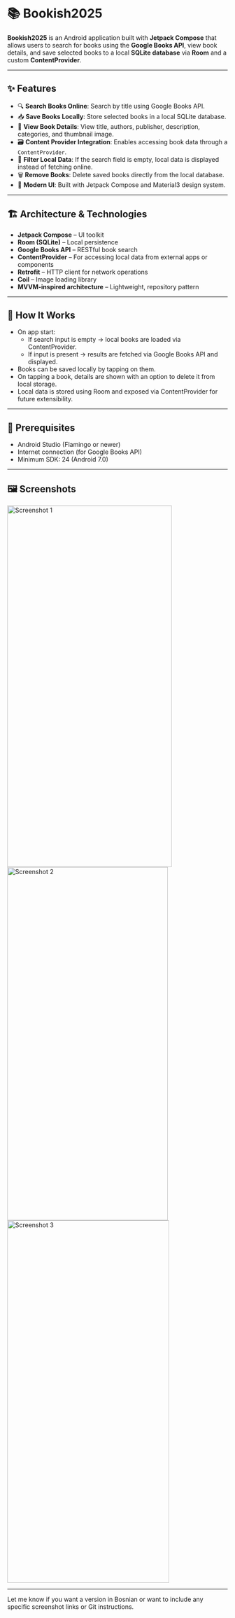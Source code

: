 # 📚 Bookish2025

**Bookish2025** is an Android application built with **Jetpack Compose** that allows users to search for books using the **Google Books API**, view book details, and save selected books to a local **SQLite database** via **Room** and a custom **ContentProvider**.

---

## ✨ Features

- 🔍 **Search Books Online**: Search by title using Google Books API.  
- 📥 **Save Books Locally**: Store selected books in a local SQLite database.  
- 🧾 **View Book Details**: View title, authors, publisher, description, categories, and thumbnail image.  
- 🗃️ **Content Provider Integration**: Enables accessing book data through a `ContentProvider`.  
- 📂 **Filter Local Data**: If the search field is empty, local data is displayed instead of fetching online.  
- 🗑️ **Remove Books**: Delete saved books directly from the local database.  
- 🎨 **Modern UI**: Built with Jetpack Compose and Material3 design system.  

---

## 🏗️ Architecture & Technologies

- **Jetpack Compose** – UI toolkit  
- **Room (SQLite)** – Local persistence  
- **Google Books API** – RESTful book search  
- **ContentProvider** – For accessing local data from external apps or components  
- **Retrofit** – HTTP client for network operations  
- **Coil** – Image loading library  
- **MVVM-inspired architecture** – Lightweight, repository pattern  

---

## 🔧 How It Works

- On app start:
  - If search input is empty → local books are loaded via ContentProvider.  
  - If input is present → results are fetched via Google Books API and displayed.  
- Books can be saved locally by tapping on them.  
- On tapping a book, details are shown with an option to delete it from local storage.  
- Local data is stored using Room and exposed via ContentProvider for future extensibility.  

---

## 📌 Prerequisites

- Android Studio (Flamingo or newer)  
- Internet connection (for Google Books API)  
- Minimum SDK: 24 (Android 7.0)  

---

## 🖼️ Screenshots


<img width="376" height="826" alt="Screenshot 1" src="https://github.com/user-attachments/assets/b0ff556e-5d4f-48bc-8153-06b0ceef42a4" />
<br/>
<img width="367" height="807" alt="Screenshot 2" src="https://github.com/user-attachments/assets/63afad1e-55b4-40c5-9f76-cf727a64e4d3" />
<br/>
<img width="370" height="828" alt="Screenshot 3" src="https://github.com/user-attachments/assets/3901275d-3a2e-410e-b77e-8c4b80544cf2" />

---

Let me know if you want a version in Bosnian or want to include any specific screenshot links or Git instructions.

